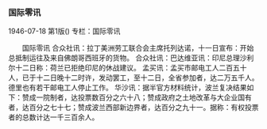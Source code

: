 ### 国际零讯

1946-07-18
第1版()
专栏：国际零讯

　　国际零讯
    合众社讯：拉丁美洲劳工联合会主席托列达诺，十一日宣布：开始总抵制运往及来自佛朗哥西班牙的货物。
    合众社讯：巴达维亚讯：印尼总理沙利尔十二日称：荷兰已拒绝印尼的休战建议。
    孟买讯：孟买市邮电工人二百五十人，已于十二日晚十二时许，发动罢工，至十二日，全省参加者，达二万五千人。德里也有若干邮电工人停止工作。
    华沙讯：据半官方材料统计，波兰复决结果如下：赞成一院制者，达投票数百分之六十八；赞成政府之土地改革与大企业国有者，达百分之七十七；赞成波兰西部新边界者，达百分之九十一。据称：有权投票者的总数计达一千三百余人。
